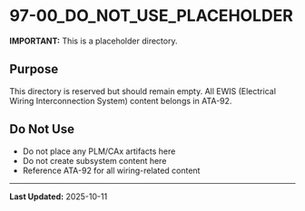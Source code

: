 # 97-00_DO_NOT_USE_PLACEHOLDER

**IMPORTANT:** This is a placeholder directory.

## Purpose

This directory is reserved but should remain empty. All EWIS (Electrical Wiring Interconnection System) content belongs in ATA-92.

## Do Not Use

- Do not place any PLM/CAx artifacts here
- Do not create subsystem content here
- Reference ATA-92 for all wiring-related content

---

**Last Updated:** 2025-10-11
